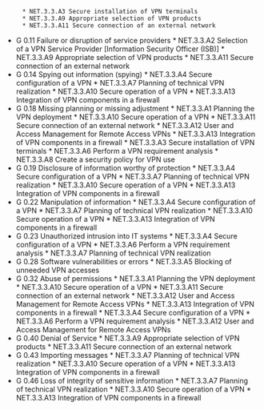          * NET.3.3.A3 Secure installation of VPN terminals
         * NET.3.3.A9 Appropriate selection of VPN products
         * NET.3.3.A11 Secure connection of an external network
* G 0.11 Failure or disruption of service providers
         * NET.3.3.A2 Selection of a VPN Service Provider [Information Security Officer (ISB)]
         * NET.3.3.A9 Appropriate selection of VPN products
         * NET.3.3.A11 Secure connection of an external network
* G 0.14 Spying out information (spying)
         * NET.3.3.A4 Secure configuration of a VPN
         * NET.3.3.A7 Planning of technical VPN realization
         * NET.3.3.A10 Secure operation of a VPN
         * NET.3.3.A13 Integration of VPN components in a firewall
* G 0.18 Missing planning or missing adjustment
         * NET.3.3.A1 Planning the VPN deployment
         * NET.3.3.A10 Secure operation of a VPN
         * NET.3.3.A11 Secure connection of an external network
         * NET.3.3.A12 User and Access Management for Remote Access VPNs
         * NET.3.3.A13 Integration of VPN components in a firewall
         * NET.3.3.A3 Secure installation of VPN terminals
         * NET.3.3.A6 Perform a VPN requirement analysis
         * NET.3.3.A8 Create a security policy for VPN use
* G 0.19 Disclosure of information worthy of protection
         * NET.3.3.A4 Secure configuration of a VPN
         * NET.3.3.A7 Planning of technical VPN realization
         * NET.3.3.A10 Secure operation of a VPN
         * NET.3.3.A13 Integration of VPN components in a firewall
* G 0.22 Manipulation of information
         * NET.3.3.A4 Secure configuration of a VPN
         * NET.3.3.A7 Planning of technical VPN realization
         * NET.3.3.A10 Secure operation of a VPN
         * NET.3.3.A13 Integration of VPN components in a firewall
* G 0.23 Unauthorized intrusion into IT systems
         * NET.3.3.A4 Secure configuration of a VPN
         * NET.3.3.A6 Perform a VPN requirement analysis
         * NET.3.3.A7 Planning of technical VPN realization
* G 0.28 Software vulnerabilities or errors
         * NET.3.3.A5 Blocking of unneeded VPN accesses
* G 0.32 Abuse of permissions
         * NET.3.3.A1 Planning the VPN deployment
         * NET.3.3.A10 Secure operation of a VPN
         * NET.3.3.A11 Secure connection of an external network
         * NET.3.3.A12 User and Access Management for Remote Access VPNs
         * NET.3.3.A13 Integration of VPN components in a firewall
         * NET.3.3.A4 Secure configuration of a VPN
         * NET.3.3.A6 Perform a VPN requirement analysis
         * NET.3.3.A12 User and Access Management for Remote Access VPNs
* G 0.40 Denial of Service
         * NET.3.3.A9 Appropriate selection of VPN products
         * NET.3.3.A11 Secure connection of an external network
* G 0.43 Importing messages
         * NET.3.3.A7 Planning of technical VPN realization
         * NET.3.3.A10 Secure operation of a VPN
         * NET.3.3.A13 Integration of VPN components in a firewall
* G 0.46 Loss of integrity of sensitive information
         * NET.3.3.A7 Planning of technical VPN realization
         * NET.3.3.A10 Secure operation of a VPN
         * NET.3.3.A13 Integration of VPN components in a firewall

